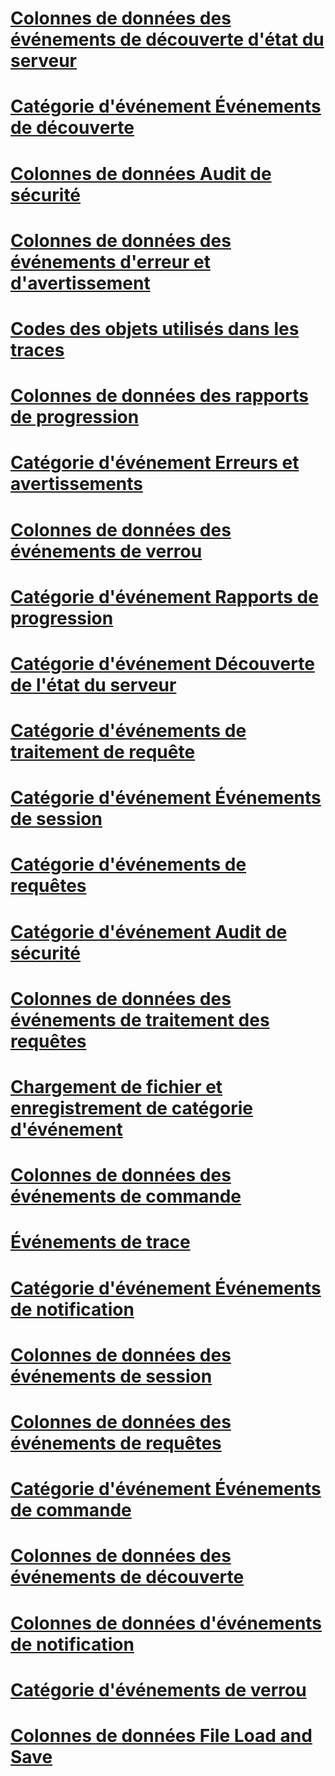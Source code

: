 # [Colonnes de données des événements de découverte d'état du serveur](discover-server-state-events-data-columns.md)
# [Catégorie d'événement Événements de découverte](discover-events-event-category.md)
# [Colonnes de données Audit de sécurité](security-audit-data-columns.md)
# [Colonnes de données des événements d'erreur et d'avertissement](errors-and-warnings-events-data-columns.md)
# [Codes des objets utilisés dans les traces](analysis-services-object-type-codes-used-in-traces.md)
# [Colonnes de données des rapports de progression](progress-reports-data-columns.md)
# [Catégorie d'événement Erreurs et avertissements](errors-and-warnings-event-category.md)
# [Colonnes de données des événements de verrou](lock-events-data-columns.md)
# [Catégorie d'événement Rapports de progression](progress-reports-event-category.md)
# [Catégorie d'événement Découverte de l'état du serveur](discover-server-state-event-category.md)
# [Catégorie d'événements de traitement de requête](query-processing-events-category.md)
# [Catégorie d'événement Événements de session](session-events-event-category.md)
# [Catégorie d'événements de requêtes](queries-events-category.md)
# [Catégorie d'événement Audit de sécurité](security-audit-event-category.md)
# [Colonnes de données des événements de traitement des requêtes](query-processing-events-data-columns.md)
# [Chargement de fichier et enregistrement de catégorie d'événement](file-load-and-save-event-category.md)
# [Colonnes de données des événements de commande](command-events-data-columns.md)
# [Événements de trace](analysis-services-trace-events.md)
# [Catégorie d'événement Événements de notification](notification-events-event-category.md)
# [Colonnes de données des événements de session](session-events-data-columns.md)
# [Colonnes de données des événements de requêtes](queries-events-data-columns.md)
# [Catégorie d'événement Événements de commande](command-events-event-category.md)
# [Colonnes de données des événements de découverte](discover-events-data-columns.md)
# [Colonnes de données d'événements de notification](notification-events-data-columns.md)
# [Catégorie d'événements de verrou](lock-events-category.md)
# [Colonnes de données File Load and Save](file-load-and-save-data-columns.md)
